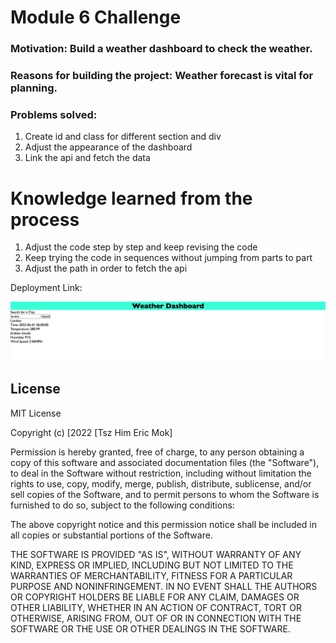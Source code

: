 # Module 6 Challenge
### Motivation: Build a weather dashboard to check the weather.
### Reasons for building the project: Weather forecast is vital for planning.
### Problems solved:
1. Create id and class for different section and div
2. Adjust the appearance of the dashboard
3. Link the api and fetch the data
# Knowledge learned from the process
1. Adjust the code step by step and keep revising the code
2. Keep trying the code in sequences without jumping from parts to part
3. Adjust the path in order to fetch the api

Deployment Link:

![alt text](Screenshot.png)

## License
MIT License

Copyright (c) [2022 [Tsz Him Eric Mok]

Permission is hereby granted, free of charge, to any person obtaining a copy
of this software and associated documentation files (the "Software"), to deal
in the Software without restriction, including without limitation the rights
to use, copy, modify, merge, publish, distribute, sublicense, and/or sell
copies of the Software, and to permit persons to whom the Software is
furnished to do so, subject to the following conditions:

The above copyright notice and this permission notice shall be included in all
copies or substantial portions of the Software.

THE SOFTWARE IS PROVIDED "AS IS", WITHOUT WARRANTY OF ANY KIND, EXPRESS OR
IMPLIED, INCLUDING BUT NOT LIMITED TO THE WARRANTIES OF MERCHANTABILITY,
FITNESS FOR A PARTICULAR PURPOSE AND NONINFRINGEMENT. IN NO EVENT SHALL THE
AUTHORS OR COPYRIGHT HOLDERS BE LIABLE FOR ANY CLAIM, DAMAGES OR OTHER
LIABILITY, WHETHER IN AN ACTION OF CONTRACT, TORT OR OTHERWISE, ARISING FROM,
OUT OF OR IN CONNECTION WITH THE SOFTWARE OR THE USE OR OTHER DEALINGS IN THE
SOFTWARE.